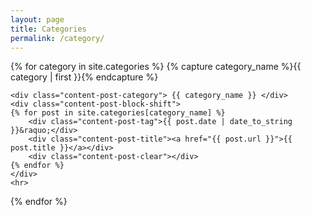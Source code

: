 ```yaml
---
layout: page
title: Categories
permalink: /category/
---
```

<div>
{% for category in site.categories %}
    {% capture category_name %}{{ category | first }}{% endcapture %}
	
    <div class="content-post-category"> {{ category_name }} </div>
	<div class="content-post-block-shift">
    {% for post in site.categories[category_name] %}
        <div class="content-post-tag">{{ post.date | date_to_string }}&raquo;</div>
        <div class="content-post-title"><a href="{{ post.url }}">{{ post.title }}</a></div>
		<div class="content-post-clear"></div>
    {% endfor %}
	</div>
	<hr>
{% endfor %}
</div>